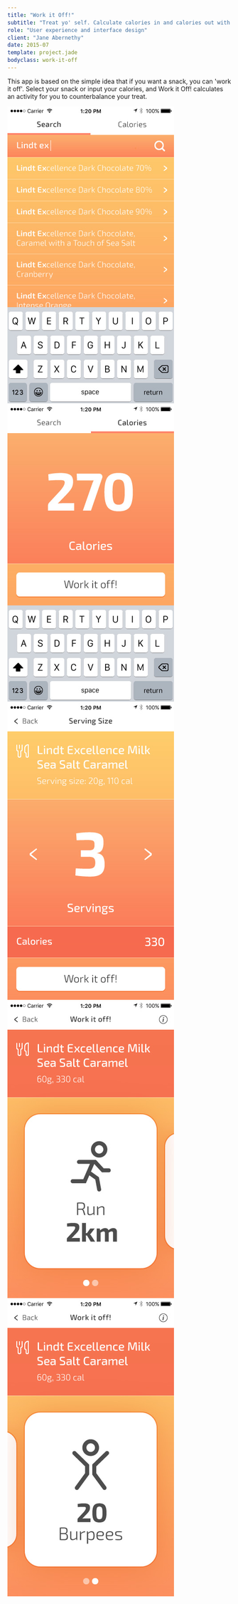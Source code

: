 ```yaml
---
title: "Work it Off!"
subtitle: "Treat yo' self. Calculate calories in and calories out with an iPhone app."
role: "User experience and interface design"
client: "Jane Abernethy"
date: 2015-07
template: project.jade
bodyclass: work-it-off
---
```


<p class="large">This app is based on the simple idea that if you want a snack, you can 'work it off'. Select your snack or input your calories, and Work it Off! calculates an activity for you to counterbalance your treat.</p>

<div class="case-study__img-full">
  <div class="grid">
    <div class="grid__item grid__item--2">
      <div class="device-iphone">
        <picture>
          <source srcset="work-it-off_01-search.jpg 1x, work-it-off_01-search@2x.jpg 2x">
          <img src="work-it-off_01-search.jpg" alt="" class="img--full">
        </picture>
       </div>
    </div>
    <div class="grid__item grid__item--2">
      <div class="device-iphone">
        <picture>
          <source srcset="work-it-off_02-calories.jpg 1x, work-it-off_02-calories@2x.jpg 2x">
          <img src="work-it-off_02-calories.jpg" alt="" class="img--full">
        </picture>
       </div>
    </div>
    <div class="grid__item grid__item--2">
      <div class="device-iphone">
        <picture>
          <source srcset="work-it-off_03-serving.jpg 1x, work-it-off_03-serving@2x.jpg 2x">
          <img src="work-it-off_03-serving.jpg" alt="" class="img--full">
        </picture>
       </div>
    </div>
  </div>
</div>

<div class="case-study__img-full">
  <div class="grid">
    <div class="grid__item grid__item--2 grid__item--offset-1">
      <div class="device-iphone">
        <picture>
          <source srcset="work-it-off_04-run.jpg 1x, work-it-off_04-run@2x.jpg 2x">
          <img src="work-it-off_04-run.jpg" alt="" class="img--full">
        </picture>
       </div>
    </div>
    <div class="grid__item grid__item--2">
      <div class="device-iphone">
        <picture>
          <source srcset="work-it-off_05-burpee.jpg 1x, work-it-off_05-burpee@2x.jpg 2x">
          <img src="work-it-off_05-burpee.jpg" alt="" class="img--full">
        </picture>
       </div>
    </div>
  </div>
</div>